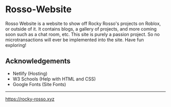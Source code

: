 # Rosso-Website

Rosso Website is a website to show off Rocky Rosso's projects on Roblox, or outside of it. It contains blogs, a gallery of projects, and more coming soon such as a chat room, etc. This site is purely a passion project. So no microtransactions will ever be implemented into the site. Have fun exploring!
## Acknowledgements
- Netlify (Hosting)
- W3 Schools (Help with HTML and CSS)
- Google Fonts (Site Fonts)
---
https://rocky-rosso.xyz
